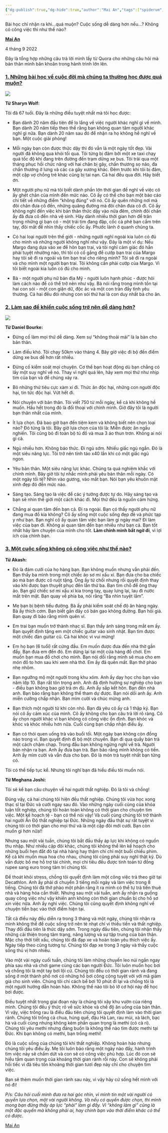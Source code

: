 ```yaml
---
{"dg-publish":true,"dg-hide":true,"author":"Mai An","tags":["spiderum","quora","life","relationship"],"permalink":"/2-reading/read-it-later-inbox/mot-vai-cau-hoi-tren-quora/","hide":true,"dgPassFrontmatter":true}
---
```


Bài học chỉ nhận ra khi...quá muộn? Cuộc sống dễ dàng hơn nếu...? Không có công việc thì như thế nào?

[**Mai An**](https://spiderum.com/nguoi-dung/nuocloc)

4 tháng 9 2022

Đây là tổng hợp những câu trả lời mình lấy từ Quora cho những câu hỏi mà bản thân mình băn khoăn trong hành trình lớn lên. 

### [1. Những bài học về cuộc đời mà chúng ta thường học được quá muộn?](https://www.quora.com/What-are-the-lessons-people-most-often-learn-too-late-in-life)

![](https://i.imgur.com/PZTEFTm.png)

**Từ Sharyn Wolf:**

Tôi đã 67 tuổi. Đây là những điều tuyệt nhất mà tôi học được: 

- Bạn dành 20 năm đầu tiên để lo lắng về việc người khác nghĩ gì về mình. Bạn dành 20 năm tiếp theo thề rằng bạn không quan tâm người khác nghĩ gì nữa. Bạn dành 20 năm sau đó để nhận ra họ không hề nghĩ về bạn. Một cuộc giải phóng! 

- Mỗi ngày bạn còn được thức dậy thì đó vẫn là một ngày tốt đẹp. Vài người đã không qua khỏi tối qua. Tôi từng bị đâm bởi một xe taxi chạy quá tốc độ khi đang trên đường đến trạm dừng xe bus. Tôi trải qua một tháng phục hồi chức năng với hai chân bị gãy, chấn thương sọ não, đa chấn thương ở lưng và các ca gãy xương khác. Đêm trước khi tôi bị đâm, một cặp vợ chồng trẻ khác cũng bị tai nạn. Cả hai đều qua đời. Hãy biết ơn. 

- Một người phụ nữ mà tôi biết dành phần lớn thời gian để nghĩ về việc cô ấy ghét chân của mình đến mức nào. Cô ấy có thể cho bạn một báo cáo chi tiết về những điểm “không đúng” với nó. Cô ấy quên những nơi mà đôi chân đưa cô đến, những quãng đường mà đôi chân đưa cô đi. Cô ấy không nghĩ đến việc khi bản thân thức dậy vào nửa đêm, chính đôi chân ấy đã đưa cô đến nhà vệ sinh. Hãy dành nhiều thời gian hơn để trân trọng những gì bạn có - một trái tim đang đập, cốc cà phê bạn cầm trên tay, đôi mắt để nhìn thấy chiếc cốc ấy. Phước lành ở quanh chúng ta.

- Có hai loại người trên thế giới - những người nghĩ ngoài kia luôn có đủ cho mình và những người không nghĩ như vậy. Đây là một ví dụ: Nếu Margo đang dựa vào xe để hôn bạn trai, và tôi nghĩ cảm giác đó hẳn phải tuyệt nhường nào, thì tôi có cố gắng để cướp bạn trai của Margo hay tôi sẽ đi ra ngoài và tìm bạn trai cho riêng mình? Tôi sẽ đi ra ngoài và cho mình một người bạn trai. Tôi không cần phải cướp của Margo. Vì tôi biết ngoài kia luôn có đủ cho mình. 

- Bà - một người phụ nữ bản địa Mỹ - người luôn hạnh phúc - được hỏi làm cách nào để có thể trở nên như vậy. Bà nói rằng trong mình tồn tại hai con sói - một con giận dữ, độc ác và một con tràn đầy tình yêu thương. Cả hai đều đói nhưng con sói thứ hai là con duy nhất bà cho ăn.

### [2. Làm sao để khiến cuộc sống trở nên dễ dàng hơn?](https://www.quora.com/What-are-the-best-ways-to-make-your-life-easier)

![](https://i.imgur.com/YaK8fsK.png)

**Từ Daniel Bourke:**

- Đừng cố làm mọi thứ dễ dàng. Xem sự “không thoải mái” là la bàn cho bản thân. 

- Làm điều khó. Tôi chạy 50km vào tháng 4. Bây giờ việc đi bộ đến điểm dừng xe bus dễ hơn rất nhiều. 

- Đừng cố kiểm soát mọi chuyện. Cơ thể bạn hoạt động dù bạn chẳng có lấy một suy nghĩ về nó. Thay vì nghĩ quá lên, hãy xem mọi thứ như nhịp tim của bạn và để chúng xảy ra. 

- Bỏ những thứ tiêu cực xàm xí đi. Thức ăn độc hại, những con người độc hại, tin tức độc hại. Vứt hết đi. 

- Nói chuyện với bản thân. Tôi viết 750 từ mỗi ngày, kể cả khi không hề muốn. Hầu hết trong đó là đối thoại với chính mình. Giờ đây tôi là người bạn thân nhất của mình. 

- Ít lựa chọn. Đã bao giờ bạn đến tiệm kem và không biết nên chọn loại nào? Đó từng là tôi. Bây giờ lựa chọn của tôi là: Miễn được ăn ngấu nghiến. Tôi cũng bỏ đi toàn bộ tủ đồ và mua 3 áo thun trơn. Không ai nói gì cả. 

- Ngủ nhiều hơn. Không báo thức. Đi ngủ sớm. Nhiều giấc ngủ ngắn. Đó là một siêu năng lực. Tôi trở nên tỉnh táo x40 lần khi có một giấc ngủ ngon. 

- Yêu bản thân. Một siêu năng lực khác. Chúng ta quá nghiêm khắc với chính mình. Bây giờ tôi tự nhắc mình phải yêu bản thân mỗi ngày. Có một ngày tồi tệ? Nhìn vào gương, vào mắt bạn. Nói bạn yêu khuôn mặt xinh đẹp đó đến mức nào. 

- Sáng tạo. Sáng tạo là việc để các ý tưởng được tự do. Hãy sáng tạo và bạn sẽ nhìn thế giới một cách khác đi. Mọi thứ đều là nguồn cảm hứng. 

- Chẳng ai quan tâm đến bạn cả. Đi ra ngoài. Bạn có thấy người phụ nữ đang mua đồ kia không? Cô ấy sống một cuộc sống đẹp đẽ và phức tạp y như bạn. Bạn nghĩ cô ấy quan tâm việc bạn làm gì ngày mai? Đi làm việc của bạn đi. Không ai quan tâm đến bạn nhiều như bạn cả. Bạn tốt nhất hãy làm chuyện của mình cho tốt. **Làm chính mình bất ngờ đi**, vì lợi ích của chính bạn. 

### [3. Một cuộc sống không có công việc như thế nào?](https://www.quora.com/What-is-life-without-a-job) 

**Từ Akash:**

- Đó là đám cưới của họ hàng bạn. Bạn không muốn nhưng vẫn phải đến. Bạn thấy ba mình trong một chiếc áo sơ mi xấu xí. Bạn đưa cho ba chiếc áo mà bạn được cô ruột tặng. Ông ấy từ chối nhưng rồi quyết định thay vào khi được bạn thuyết phục đến lần thứ ba. Bạn tìm chỗ để ông thay áo. Bạn giữ chiếc sơ mi xấu xí kia trong tay, quay lưng lại, lau đi nước mắt trên mặt. Bạn quay về phía ba, nói rằng “Ba nhìn tuyệt lắm”.  

- Mẹ bạn bị bệnh tiểu đường. Bà ấy phải kiểm soát chế độ ăn hàng ngày. Bà ấy thích cơm. Bạn biết gần đây có bán gạo không đường. Bạn hỏi giá. Bạn quay đi bảo rằng mình quên ví. 

- Em trai bạn muốn trở thành nhạc sĩ. Bạn thấy ánh sáng trong mắt em ấy. Bạn quyết định tặng em một chiếc guitar vào sinh nhật. Bạn tìm được một chiếc đàn guitar cũ. Cả hai khóc vì vui mừng!

- Em họ bạn (6 tuổi) rất cứng đầu. Em muốn được đưa đến nhà thờ gần đấy. Bạn đưa em đến đó. Em dừng lại tại một cửa hàng đồ chơi. Em muốn bạn mua đồ chơi cho mình. Bạn nói dối rằng mình sẽ mua cho em món đồ to hơn sau khi xem nhà thờ. Em ấy đã quên mất. Bạn thở phào nhẹ nhõm.

- Bạn ngưỡng mộ một người trong khu xóm. Anh ấy dạy học cho bạn vào năm lớp 10. Bạn rất tôn trọng anh. Anh đã định hướng sự nghiệp cho bạn - điều bạn không bao giờ trả ơn đủ. Anh ấy sắp kết hôn. Bạn đến nhà anh. Bạn bảo rằng bạn không thể tham dự được. Bạn nói dối anh ấy. Anh miễn cưỡng chấp nhận. Bạn mỉm cười và chúc mừng anh.  

- Bạn thích một người từ khi còn nhỏ. Bạn đã yêu cô ấy cả 1 thập kỷ. Bạn nói cô ấy cảm xúc của mình. Cô ấy không cho bạn câu trả lời rõ ràng. Cô ấy chọn người khác vì bạn không có công việc ổn định. Bạn khóc và khóc và khóc nhiều hơn nữa. Cuối cùng bạn chấp nhận điều ấy. 

- Bạn có thói quen uống trà vào buổi tối. Một ngày bạn không còn đồng nào trong ví. Bạn quyết định đi bộ một chuyến. Bạn đi qua quầy bán trà một cách chậm chạp. Trong đầu bạn không ngừng nghĩ về trà. Người bán nhận ra bạn. Anh ấy đưa bạn trà. Bạn bảo rằng mình không có tiền. Anh ấy mỉm cười và vẫn đưa cho bạn. Đó là món trà tuyệt nhất bạn từng có. 

Tôi có thể tiếp tục kể. Nhưng tôi nghĩ bạn đã hiểu điều tôi muốn nói. 

**Từ Meghana Joshi:**

Tôi sẽ kể bạn câu chuyện về hai người thất nghiệp. Đó là tôi và chồng!

Đúng vậy, cả hai chúng tôi hiện đều thất nghiệp. Chúng tôi vừa học xong thạc sĩ tại Đức và cưới ngay sau đó. Vào những ngày cuối cùng của khóa luận tốt nghiệp, chúng tôi hoàn toàn không có thời gian cho chuyện tìm việc. Một kế hoạch tệ - bạn có thể nói vậy! Và cuối cùng chúng tôi trở thành hai người Ấn Độ thất nghiệp tại Đức. Những ngày đầu thật sự rất tuyệt vì chúng tôi có thời gian cho mọi thứ và là một cặp đôi mới cưới. Bạn còn muốn gì hơn nữa!! 

Nhưng sau một vài tuần, chúng tôi bắt đầu thấy áp lực khi không có nguồn thu nhập. Như nhiều cặp đôi khác, chúng tôi không thể lên kế hoạch cho những buổi hẹn đắt đỏ tại nhà hàng hay thậm chí chỉ một buổi chiếu phim. Kể cả khi muốn mua hoa cho nhau, chúng tôi cũng phải suy nghĩ thật kỹ. Dù vẫn được bố mẹ hỗ trợ tài chính, mọi chi tiêu đều được tính toán từ đồng rupee sang euro trong tâm trí chúng tôi.

Để thoát khỏi stress, chồng tôi quyết định làm một công việc trả theo giờ tại Decathlon. Anh ấy phải di chuyển 3 tiếng mỗi ngày và làm việc trong 8 tiếng. Chúng tôi đã thở phào một phần rằng ít ra mình có thể tự trả tiền thuê nhà và hàng hóa cần thiết. Nhưng sau một vài tuần, anh ấy nhận ra guồng quay công việc như vậy khiến anh không còn thời gian chuẩn bị cho hồ sơ xin việc nữa. Anh ấy nghỉ việc. Chúng tôi cũng quyết định không nghĩ về chuyện tiền bạc vào thời điểm hiện tại.

Tất cả điều này đều diễn ra trong 3 tháng và một ngày, chúng tôi nhận ra mình không thể để cuộc sống trở nên tẻ nhạt chỉ vì thiếu tiền và thất nghiệp. Thay đổi đầu tiên là thức dậy sớm. Trong ngày đầu tiên, chúng tôi nhận thấy những cải thiện trong tâm trạng, năng lượng và sự tập trung của bản thân. Mặc cho thời tiết xấu, chúng tôi đã đạp xe và hoàn toàn yêu thích việc ấy. Ngày tiếp theo cũng tương tự. Chúng tôi đạp xe trong 3 ngày và thấy cuộc sống thú vị hơn nhiều. 

Vào một vài ngày cuối tuần, chúng tôi làm những chuyến leo núi ngắn ngay phía sau nhà và chơi game cùng các bạn người Đức. Tôi luôn muốn học bơi và chồng tôi là một tay bơi lội cừ. Chúng tôi đều có thời gian rảnh và đang sống ở một thành phố nơi có những hồ bơi công cộng tuyệt vời với mã giảm giá cho sinh viên. Chúng tôi chỉ cách bể bơi 10 phút đi lại và chồng tôi là một người hướng dẫn hoàn hảo. Không thể nào tôi bỏ lỡ cơ hội này để học bơi được. 

Điều tuyệt nhất trong giai đoạn này là chúng tôi xây khu vườn của riêng mình. Chúng tôi đều ý thức rõ về sức khỏe và chế độ ăn uống của bản thân. Vì vậy, việc trồng rau là điều đầu tiên chúng tôi quyết định làm vào thời gian rảnh. Chúng tôi trồng cà chua, húng quế, đậu Hà Lan, rau mùi, xà lách, bạc hà và cuối cùng nhưng không kém phần quan trọng là methi (cỏ cà ri). Chúng tôi yêu methi nhưng đáng buồn là không thể nào tìm được methi tại Đức. Khi bạn không có methi, bạn trồng methi!

Đó là cuộc sống của chúng tôi khi thất nghiệp. Không hoàn hảo nhưng chúng tôi yêu điều ấy. Mẹ tôi luôn bảo rằng một ngày nào đấy, hành trình tìm việc này sẽ chấm dứt và con sẽ có công việc phù hợp. Lúc đó con sẽ hiểu tầm quan trọng của khoảng thời gian rảnh rỗi này. Con sẽ không phải hối tiếc vì đã tiêu tốn khoảng thời gian tươi đẹp này chỉ cho chuyện tìm việc. 

Bạn sẽ thèm muốn thời gian rảnh sau này, vì vậy hãy cứ sống hết mình với nó đi!

*P/s: Câu hỏi cuối mình đưa ra hai góc nhìn, vì mình tin một vài người có quyền lựa chọn, một vài người không. Và nếu có quyền được chọn, thì mình mong bạn đừng thấy áp lực “phải” làm gì đấy. Vì “không làm gì” cũng là một đặc quyền mà không phải ai, hay chính bạn vào thời điểm khác có thể có được.*

[Mai An](http://maian.substack.com/)